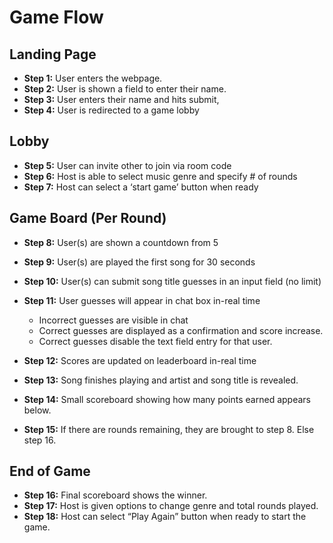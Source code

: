 # Game Flow

## Landing Page

- **Step 1:** User enters the webpage.
- **Step 2:** User is shown a field to enter their name.
- **Step 3:** User enters their name and hits submit,
- **Step 4:** User is redirected to a game lobby

## Lobby

- **Step 5:** User can invite other to join via room code
- **Step 6:** Host is able to select music genre and specify # of rounds
- **Step 7:** Host can select a ‘start game’ button when ready

## Game Board (Per Round)

- **Step 8:** User(s) are shown a countdown from 5
- **Step 9:** User(s) are played the first song for 30 seconds
- **Step 10:** User(s) can submit song title guesses in an input field (no limit)
- **Step 11:** User guesses will appear in chat box in-real time

  - Incorrect guesses are visible in chat
  - Correct guesses are displayed as a confirmation and score increase.
  - Correct guesses disable the text field entry for that user.

- **Step 12:** Scores are updated on leaderboard in-real time
- **Step 13:** Song finishes playing and artist and song title is revealed.
- **Step 14:** Small scoreboard showing how many points earned appears below.
- **Step 15:** If there are rounds remaining, they are brought to step 8. Else step 16.

## End of Game

- **Step 16:** Final scoreboard shows the winner.
- **Step 17:** Host is given options to change genre and total rounds played.
- **Step 18:** Host can select “Play Again” button when ready to start the game.
